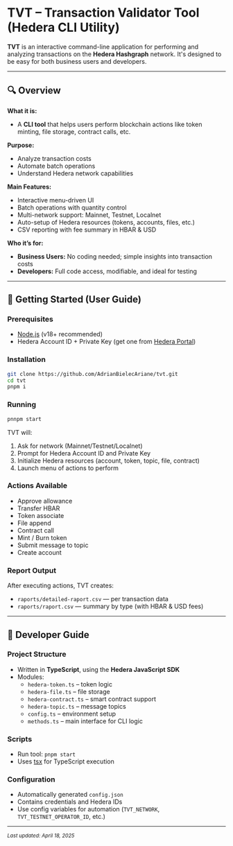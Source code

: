 # TVT – Transaction Validator Tool (Hedera CLI Utility)

**TVT** is an interactive command-line application for performing and analyzing transactions on the **Hedera Hashgraph** network. It's designed to be easy for both business users and developers.

---

## 🔍 Overview

**What it is:**

- A **CLI tool** that helps users perform blockchain actions like token minting, file storage, contract calls, etc.

**Purpose:**

- Analyze transaction costs
- Automate batch operations
- Understand Hedera network capabilities

**Main Features:**

- Interactive menu-driven UI
- Batch operations with quantity control
- Multi-network support: Mainnet, Testnet, Localnet
- Auto-setup of Hedera resources (tokens, accounts, files, etc.)
- CSV reporting with fee summary in HBAR & USD

**Who it’s for:**

- **Business Users:** No coding needed; simple insights into transaction costs
- **Developers:** Full code access, modifiable, and ideal for testing

---

## 🚀 Getting Started (User Guide)

### Prerequisites

- [Node.js](https://nodejs.org/) (v18+ recommended)
- Hedera Account ID + Private Key (get one from [Hedera Portal](https://portal.hedera.com/))

### Installation

```bash
git clone https://github.com/AdrianBielecAriane/tvt.git
cd tvt
pnpm i
```

### Running

```bash
pnnpm start
```

TVT will:

1. Ask for network (Mainnet/Testnet/Localnet)
2. Prompt for Hedera Account ID and Private Key
3. Initialize Hedera resources (account, token, topic, file, contract)
4. Launch menu of actions to perform

### Actions Available

- Approve allowance
- Transfer HBAR
- Token associate
- File append
- Contract call
- Mint / Burn token
- Submit message to topic
- Create account

### Report Output

After executing actions, TVT creates:

- `raports/detailed-raport.csv` — per transaction data
- `raports/raport.csv` — summary by type (with HBAR & USD fees)

---

## 📂 Developer Guide

### Project Structure

- Written in **TypeScript**, using the **Hedera JavaScript SDK**
- Modules:
  - `hedera-token.ts` – token logic
  - `hedera-file.ts` – file storage
  - `hedera-contract.ts` – smart contract support
  - `hedera-topic.ts` – message topics
  - `config.ts` – environment setup
  - `methods.ts` – main interface for CLI logic

### Scripts

- Run tool: `pnpm start`
- Uses [tsx](https://www.npmjs.com/package/tsx) for TypeScript execution

### Configuration

- Automatically generated `config.json`
- Contains credentials and Hedera IDs
- Use config variables for automation (`TVT_NETWORK`, `TVT_TESTNET_OPERATOR_ID`, etc.)

---

<sub>_Last updated: April 18, 2025_</sub>
